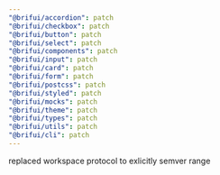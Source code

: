 ```yaml
---
"@brifui/accordion": patch
"@brifui/checkbox": patch
"@brifui/button": patch
"@brifui/select": patch
"@brifui/components": patch
"@brifui/input": patch
"@brifui/card": patch
"@brifui/form": patch
"@brifui/postcss": patch
"@brifui/styled": patch
"@brifui/mocks": patch
"@brifui/theme": patch
"@brifui/types": patch
"@brifui/utils": patch
"@brifui/cli": patch
---
```


replaced workspace protocol to exlicitly semver range

